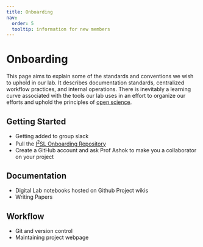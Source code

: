 ```yaml
---
title: Onboarding
nav:
  order: 5
  tooltip: information for new members
---
```


# <i class="fas fa-stairs"></i>Onboarding

This page aims to explain some of the standards and conventions we wish to
uphold in our lab. It describes documentation standards, centralized workflow practices,
and internal operations. There is inevitably a learning curve associated with the tools
our lab uses in an effort to organize our efforts and uphold the principles of [open science](https://en.wikipedia.org/wiki/Open_science).

## Getting Started
- Getting added to group slack
- Pull the [I<sup>2</sup>SL Onboarding Repository](https://github.com/ashokamit/Onboarding)
- Create a GitHub account and ask Prof Ashok to make you a collaborator on your project

## Documentation
- Digital Lab notebooks hosted on Github Project wikis
- Writing Papers

## Workflow
- Git and version control
- Maintaining project webpage
